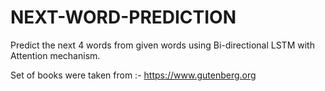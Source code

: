 # NEXT-WORD-PREDICTION

Predict the next 4 words from given words using Bi-directional LSTM with Attention mechanism.

Set of books were taken from :- https://www.gutenberg.org
